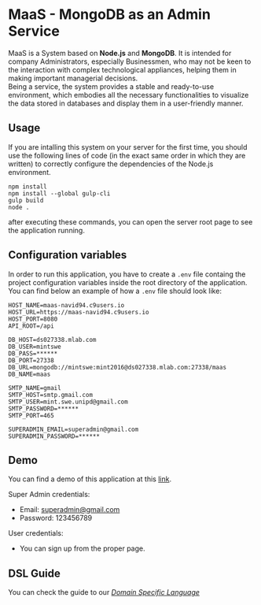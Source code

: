MaaS - MongoDB as an Admin Service
====

MaaS is a System based on **Node.js** and **MongoDB**. It is intended for company Administrators, especially Businessmen,
who may not be keen to the interaction with complex technological appliances, helping them in making important managerial decisions.  
Being a service, the system provides a stable and ready-to-use environment, which embodies
all the necessary functionalities to visualize the data stored in databases and display them in a user-friendly manner.

Usage
---

If you are intalling this system on your server for the first time, you should use the following lines of code (in the exact same order in which they are written)
to correctly configure the dependencies of the Node.js environment.

```
npm install
npm install --global gulp-cli
gulp build
node .

```
after executing these commands, you can open the server root page to see the application running.

Configuration variables
---

In order to run this application, you have to create a `.env` file containg the project configuration variables inside the root directory of the application. 
You can find below an example of how a `.env` file should look like:

```
HOST_NAME=maas-navid94.c9users.io
HOST_URL=https://maas-navid94.c9users.io
HOST_PORT=8080
API_ROOT=/api

DB_HOST=ds027338.mlab.com
DB_USER=mintswe
DB_PASS=******
DB_PORT=27338
DB_URL=mongodb://mintswe:mint2016@ds027338.mlab.com:27338/maas
DB_NAME=maas

SMTP_NAME=gmail
SMTP_HOST=smtp.gmail.com
SMTP_USER=mint.swe.unipd@gmail.com
SMTP_PASSWORD=******
SMTP_PORT=465

SUPERADMIN_EMAIL=superadmin@gmail.com
SUPERADMIN_PASSWORD=******

```
Demo
---
You can find a demo of this application at this [link](https://maas-swe.herokuapp.com/#/).  

Super Admin credentials:

* Email: superadmin@gmail.com
* Password: 123456789

User credentials:

* You can sign up from the proper page.

DSL Guide
---

You can check the guide to our [*Domain Specific Language*](https://github.com/MINT-team/MaaS/wiki)